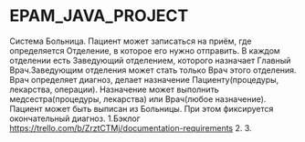 # EPAM_JAVA_PROJECT

Система Больница. Пациент может записаться на приём, где определяется Отделение, в которое его нужно отправить. В каждом отделении есть Заведующий отделением, которого назначает Главный Врач.Заведующим отделения может стать только Врач этого отделения. Врач определяет диагноз, делает назначение Пациенту(процедуры, лекарства, операции). Назначение может выполнить медсестра(процедуры, лекарства) или Врач(любое назначение). Пациент может быть выписан из Больницы. При этом фиксируется окончательный диагноз.
1.Бэклог https://trello.com/b/ZrztCTMj/documentation-requirements
2.
3.
